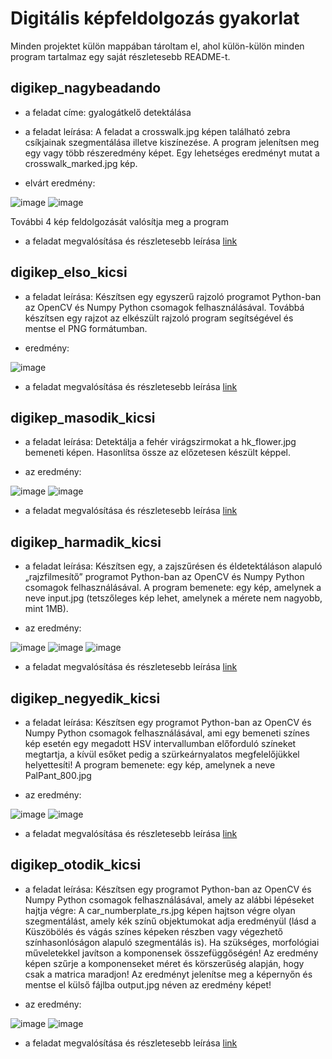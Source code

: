 # Digitális képfeldolgozás gyakorlat

Minden projektet külön mappában tároltam el, ahol külön-külön minden program tartalmaz egy saját részletesebb README-t.

## digikep_nagybeadando

- a feladat címe: gyalogátkelő detektálása
- a feladat leírása: A feladat a crosswalk.jpg képen található zebra csíkjainak szegmentálása illetve kiszínezése. A program jelenítsen meg egy vagy több részeredmény képet. Egy lehetséges eredményt mutat a crosswalk_marked.jpg kép.

- elvárt eredmény:

![image](https://user-images.githubusercontent.com/71877876/173533877-b25724a0-4905-4900-a792-c944f6b33a25.png)
![image](https://user-images.githubusercontent.com/71877876/173533893-1d4c2e2c-cb7c-4225-9bc7-b95daf5348c5.png)

További 4 kép feldolgozását valósítja meg a program

- a feladat megvalósítása és részletesebb leírása [link](https://github.com/dtomo0420/university_projects/tree/main/Digit%C3%A1lis%20k%C3%A9pfeldolgoz%C3%A1s/digikep_nagybeadando)

## digikep_elso_kicsi

- a feladat leírása: Készítsen egy egyszerű rajzoló programot Python-ban az OpenCV és Numpy Python csomagok felhasználásával. Továbbá készítsen egy rajzot az elkészült rajzoló program segítségével és mentse el PNG formátumban.

- eredmény:

![image](https://user-images.githubusercontent.com/71877876/173562511-3b8a3cab-f328-4980-8f14-6fdb8c6b324a.png)

- a feladat megvalósítása és részletesebb leírása [link](https://github.com/dtomo0420/university_projects/tree/main/Digit%C3%A1lis%20k%C3%A9pfeldolgoz%C3%A1s/digikep_elso_kicsi)

## digikep_masodik_kicsi

- a feladat leírása: Detektálja a fehér virágszirmokat a hk_flower.jpg bemeneti képen. Hasonlítsa össze az előzetesen készült képpel.

- az eredmény:

![image](https://user-images.githubusercontent.com/71877876/173562596-8135fb03-d0e0-4295-9712-081fed652aa6.png)
![image](https://user-images.githubusercontent.com/71877876/173562569-8150e914-bcc6-4a6a-8fef-98f8062074c9.png)

- a feladat megvalósítása és részletesebb leírása [link](https://github.com/dtomo0420/university_projects/tree/main/Digit%C3%A1lis%20k%C3%A9pfeldolgoz%C3%A1s/digikep_masodik_kicsi)

## digikep_harmadik_kicsi

- a feladat leírása: Készítsen egy, a zajszűrésen és éldetektáláson alapuló „rajzfilmesítő” programot Python-ban az OpenCV és Numpy Python csomagok felhasználásával. A program bemenete: egy kép, amelynek a neve input.jpg (tetszőleges kép lehet, amelynek a mérete nem nagyobb, mint 1MB).

- az eredmény:

![image](https://user-images.githubusercontent.com/71877876/173562644-e0535b1b-6d5b-4687-8bc2-dd2f484a29ab.png)
![image](https://user-images.githubusercontent.com/71877876/173562657-4dfd0286-e728-4c0b-854b-ebdf21f9f00e.png)
![image](https://user-images.githubusercontent.com/71877876/173562670-b58dd977-de60-4f00-895d-11862e3c07cb.png)

- a feladat megvalósítása és részletesebb leírása [link](https://github.com/dtomo0420/university_projects/tree/main/Digit%C3%A1lis%20k%C3%A9pfeldolgoz%C3%A1s/digikep_harmadik_kicsi)

## digikep_negyedik_kicsi

- a feladat leírása: Készítsen egy programot Python-ban az OpenCV és Numpy Python csomagok felhasználásával, ami egy bemeneti színes kép esetén egy megadott HSV intervallumban előforduló színeket megtartja, a kívül esőket pedig a szürkeárnyalatos megfelelőjükkel helyettesíti! A program bemenete: egy kép, amelynek a neve PalPant_800.jpg

- az eredmény:

![image](https://user-images.githubusercontent.com/71877876/173562714-11acbdfe-5f6a-4692-ab1e-5af75240d7b0.png)
![image](https://user-images.githubusercontent.com/71877876/173562730-e6ee8b62-0342-4043-920e-4bb77f0c561c.png)

- a feladat megvalósítása és részletesebb leírása [link](https://github.com/dtomo0420/university_projects/tree/main/Digit%C3%A1lis%20k%C3%A9pfeldolgoz%C3%A1s/digikep_negyedik_kicsi)

## digikep_otodik_kicsi

- a feladat leírása: Készítsen egy programot Python-ban az OpenCV és Numpy Python csomagok felhasználásával, amely az alábbi lépéseket hajtja végre: A car_numberplate_rs.jpg képen hajtson végre olyan szegmentálást, amely kék színű objektumokat adja eredményül (lásd a Küszöbölés és vágás színes képeken részben vagy végezhető színhasonlóságon alapuló szegmentálás is). Ha szükséges, morfológiai műveletekkel javítson a komponensek összefüggőségén! Az eredmény képen szűrje a komponenseket méret és körszerűség alapján, hogy csak a matrica maradjon! Az eredményt jelenítse meg a képernyőn és mentse el külső fájlba output.jpg néven az eredmény képet!

- az eredmény:

![image](https://user-images.githubusercontent.com/71877876/173562822-22a277d3-ba41-4f91-a5cb-eb3768814539.png)
![image](https://user-images.githubusercontent.com/71877876/173562799-0555b4ec-e97b-47eb-9f11-f8a4ca0afacd.png)

- a feladat megvalósítása és részletesebb leírása [link](https://github.com/dtomo0420/university_projects/tree/main/Digit%C3%A1lis%20k%C3%A9pfeldolgoz%C3%A1s/digikep_otodik_kicsi)
